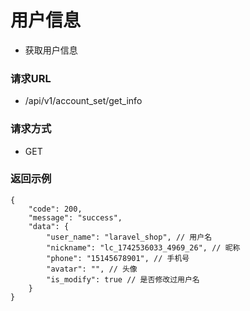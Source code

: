 # 用户信息

* 获取用户信息

### 请求URL

* /api/v1/account_set/get_info

### 请求方式
* GET

### 返回示例

```
{
    "code": 200,
    "message": "success",
    "data": {
        "user_name": "laravel_shop", // 用户名
        "nickname": "lc_1742536033_4969_26", // 昵称
        "phone": "15145678901", // 手机号
        "avatar": "", // 头像
        "is_modify": true // 是否修改过用户名
    }
}
```
